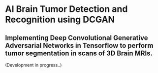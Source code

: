 # AI Brain Tumor Detection and Recognition using DCGAN
## Implementing Deep Convolutional Generative Adversarial Networks in Tensorflow to perform tumor segmentation in scans of 3D Brain MRIs.
(Development in progress..)
